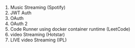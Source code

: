 1. Music Streaming (Spotify)
2. JWT Auth
3. OAuth
4. OAuth 2
5. Code Runner using docker container runtime (LeetCode)
6. video Streaming (Hotstar)
7. LIVE video Streaming (IPL)